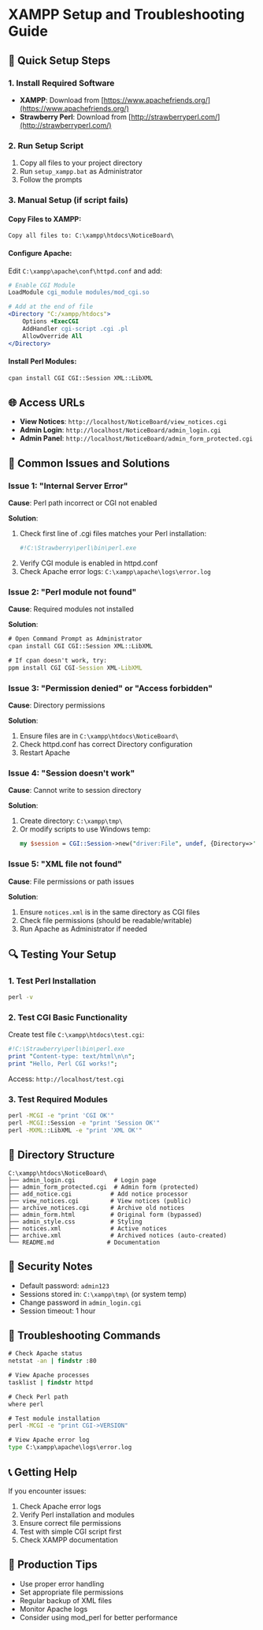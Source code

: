 # XAMPP Setup and Troubleshooting Guide

## 🚀 Quick Setup Steps

### 1. Install Required Software
- **XAMPP**: Download from [https://www.apachefriends.org/](https://www.apachefriends.org/)
- **Strawberry Perl**: Download from [http://strawberryperl.com/](http://strawberryperl.com/)

### 2. Run Setup Script
1. Copy all files to your project directory
2. Run `setup_xampp.bat` as Administrator
3. Follow the prompts

### 3. Manual Setup (if script fails)

#### Copy Files to XAMPP:
```
Copy all files to: C:\xampp\htdocs\NoticeBoard\
```

#### Configure Apache:
Edit `C:\xampp\apache\conf\httpd.conf` and add:
```apache
# Enable CGI Module
LoadModule cgi_module modules/mod_cgi.so

# Add at the end of file
<Directory "C:/xampp/htdocs">
    Options +ExecCGI
    AddHandler cgi-script .cgi .pl
    AllowOverride All
</Directory>
```

#### Install Perl Modules:
```cmd
cpan install CGI CGI::Session XML::LibXML
```

## 🌐 Access URLs

- **View Notices**: `http://localhost/NoticeBoard/view_notices.cgi`
- **Admin Login**: `http://localhost/NoticeBoard/admin_login.cgi`
- **Admin Panel**: `http://localhost/NoticeBoard/admin_form_protected.cgi`

## 🔧 Common Issues and Solutions

### Issue 1: "Internal Server Error"
**Cause**: Perl path incorrect or CGI not enabled

**Solution**:
1. Check first line of .cgi files matches your Perl installation:
   ```perl
   #!C:\Strawberry\perl\bin\perl.exe
   ```
2. Verify CGI module is enabled in httpd.conf
3. Check Apache error logs: `C:\xampp\apache\logs\error.log`

### Issue 2: "Perl module not found"
**Cause**: Required modules not installed

**Solution**:
```cmd
# Open Command Prompt as Administrator
cpan install CGI CGI::Session XML::LibXML

# If cpan doesn't work, try:
ppm install CGI CGI-Session XML-LibXML
```

### Issue 3: "Permission denied" or "Access forbidden"
**Cause**: Directory permissions

**Solution**:
1. Ensure files are in `C:\xampp\htdocs\NoticeBoard\`
2. Check httpd.conf has correct Directory configuration
3. Restart Apache

### Issue 4: "Session doesn't work"
**Cause**: Cannot write to session directory

**Solution**:
1. Create directory: `C:\xampp\tmp\`
2. Or modify scripts to use Windows temp:
   ```perl
   my $session = CGI::Session->new("driver:File", undef, {Directory=>'C:/xampp/tmp'});
   ```

### Issue 5: "XML file not found"
**Cause**: File permissions or path issues

**Solution**:
1. Ensure `notices.xml` is in the same directory as CGI files
2. Check file permissions (should be readable/writable)
3. Run Apache as Administrator if needed

## 🔍 Testing Your Setup

### 1. Test Perl Installation
```cmd
perl -v
```

### 2. Test CGI Basic Functionality
Create test file `C:\xampp\htdocs\test.cgi`:
```perl
#!C:\Strawberry\perl\bin\perl.exe
print "Content-type: text/html\n\n";
print "Hello, Perl CGI works!";
```

Access: `http://localhost/test.cgi`

### 3. Test Required Modules
```cmd
perl -MCGI -e "print 'CGI OK'"
perl -MCGI::Session -e "print 'Session OK'"
perl -MXML::LibXML -e "print 'XML OK'"
```

## 📁 Directory Structure
```
C:\xampp\htdocs\NoticeBoard\
├── admin_login.cgi           # Login page
├── admin_form_protected.cgi  # Admin form (protected)
├── add_notice.cgi           # Add notice processor
├── view_notices.cgi         # View notices (public)
├── archive_notices.cgi      # Archive old notices
├── admin_form.html          # Original form (bypassed)
├── admin_style.css          # Styling
├── notices.xml              # Active notices
├── archive.xml              # Archived notices (auto-created)
└── README.md               # Documentation
```

## 🔐 Security Notes

- Default password: `admin123`
- Sessions stored in: `C:\xampp\tmp\` (or system temp)
- Change password in `admin_login.cgi`
- Session timeout: 1 hour

## 🚨 Troubleshooting Commands

```cmd
# Check Apache status
netstat -an | findstr :80

# View Apache processes
tasklist | findstr httpd

# Check Perl path
where perl

# Test module installation
perl -MCGI -e "print CGI->VERSION"

# View Apache error log
type C:\xampp\apache\logs\error.log
```

## 📞 Getting Help

If you encounter issues:
1. Check Apache error logs
2. Verify Perl installation and modules
3. Ensure correct file permissions
4. Test with simple CGI script first
5. Check XAMPP documentation

## 🎯 Production Tips

- Use proper error handling
- Set appropriate file permissions
- Regular backup of XML files
- Monitor Apache logs
- Consider using mod_perl for better performance
